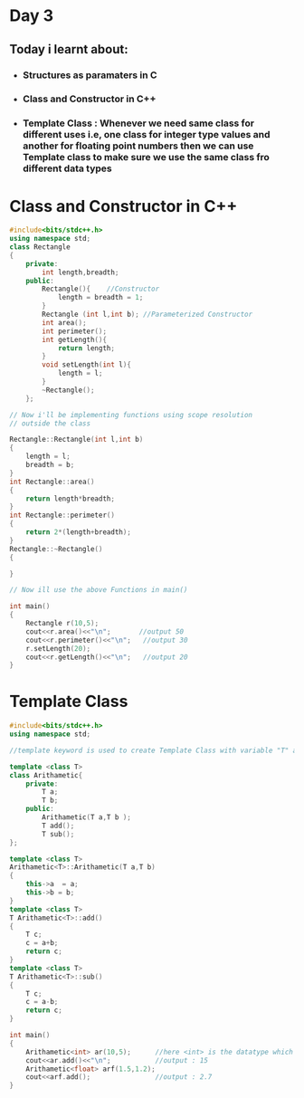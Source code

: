 
# Day 3

## Today i learnt about:
* ### Structures as paramaters in C
* ### Class and Constructor in C++
* ### Template Class :   Whenever we need same class for different uses i.e, one class for integer type values and another for floating point numbers then we can use Template class to make sure we use the same class fro different data types


# Class and Constructor in C++

```cpp
#include<bits/stdc++.h>
using namespace std;
class Rectangle
{
    private:
        int length,breadth;
    public:
        Rectangle(){    //Constructor
            length = breadth = 1;
        }
        Rectangle (int l,int b); //Parameterized Constructor
        int area();
        int perimeter();
        int getLength(){
            return length;
        }
        void setLength(int l){
            length = l;
        }
        ~Rectangle();
    };

// Now i'll be implementing functions using scope resolution 
// outside the class

Rectangle::Rectangle(int l,int b)
{
    length = l;
    breadth = b;
}
int Rectangle::area()
{
    return length*breadth;
}
int Rectangle::perimeter()
{
    return 2*(length+breadth);
}
Rectangle::~Rectangle()
{

}

// Now ill use the above Functions in main()

int main()
{
    Rectangle r(10,5);
    cout<<r.area()<<"\n";       //output 50
    cout<<r.perimeter()<<"\n";   //output 30
    r.setLength(20);           
    cout<<r.getLength()<<"\n";   //output 20
}
```

# Template Class
```cpp
#include<bits/stdc++.h>
using namespace std;

//template keyword is used to create Template Class with variable "T" and in the main function any Datatype can be passed to the Template using this "T".

template <class T> 
class Arithametic{
    private:
        T a;
        T b;
    public:
        Arithametic(T a,T b );
        T add();
        T sub();
};

template <class T>
Arithametic<T>::Arithametic(T a,T b)
{
    this->a  = a;
    this->b = b;
}
template <class T>
T Arithametic<T>::add()
{
    T c;
    c = a+b;
    return c;
}
template <class T>
T Arithametic<T>::sub()
{
    T c;
    c = a-b;
    return c;
}

int main()
{
    Arithametic<int> ar(10,5);      //here <int> is the datatype which we are passing to the template class
    cout<<ar.add()<<"\n";           //output : 15
    Arithametic<float> arf(1.5,1.2);
    cout<<arf.add();                //output : 2.7
}
```